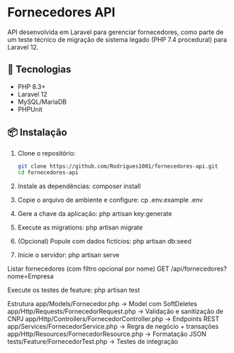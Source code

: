# Fornecedores API

API desenvolvida em Laravel para gerenciar fornecedores, como parte de um teste técnico de migração de sistema legado (PHP 7.4 procedural) para Laravel 12.

## 🚀 Tecnologias
- PHP 8.3+
- Laravel 12
- MySQL/MariaDB
- PHPUnit

## 📦 Instalação

1. Clone o repositório:
   ```bash
   git clone https://github.com/Rodrigues1001/fornecedores-api.git
   cd fornecedores-api

2. Instale as dependências:
    composer install

3. Copie o arquivo de ambiente e configure:
    cp .env.example .env

4. Gere a chave da aplicação:
    php artisan key:generate

5. Execute as migrations:
    php artisan migrate

6. (Opcional) Popule com dados fictícios:
    php artisan db:seed

7. Inicie o servidor:
    php artisan serve


Listar fornecedores (com filtro opcional por nome)
    GET /api/fornecedores?nome=Empresa

Execute os testes de feature:
    php artisan test

Estrutura
    app/Models/Fornecedor.php → Model com SoftDeletes
    app/Http/Requests/FornecedorRequest.php → Validação e sanitização de CNPJ
    app/Http/Controllers/FornecedorController.php → Endpoints REST
    app/Services/FornecedorService.php → Regra de negócio + transações
    app/Http/Resources/FornecedorResource.php → Formatação JSON
    tests/Feature/FornecedorTest.php → Testes de integração

